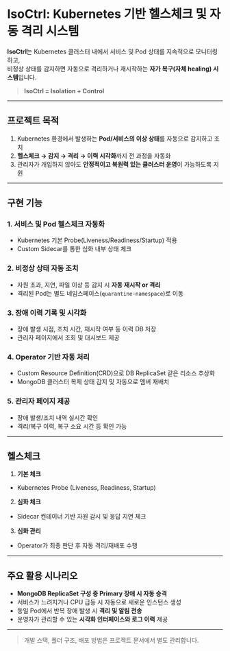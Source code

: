 # IsoCtrl: Kubernetes 기반 헬스체크 및 자동 격리 시스템

**IsoCtrl**는 Kubernetes 클러스터 내에서 서비스 및 Pod 상태를 지속적으로 모니터링하고,  
비정상 상태를 감지하면 자동으로 격리하거나 재시작하는 **자가 복구(자체 healing) 시스템**입니다.

> **IsoCtrl = Isolation + Control**

---

## 프로젝트 목적

1. Kubernetes 환경에서 발생하는 **Pod/서비스의 이상 상태**를 자동으로 감지하고 조치
2. **헬스체크 → 감지 → 격리 → 이력 시각화**까지 전 과정을 자동화
3. 관리자가 개입하지 않아도 **안정적이고 복원력 있는 클러스터 운영**이 가능하도록 지원

---

## 구현 기능

### 1. **서비스 및 Pod 헬스체크 자동화**
- Kubernetes 기본 Probe(Liveness/Readiness/Startup) 적용
- Custom Sidecar를 통한 심화 내부 상태 체크

### 2. **비정상 상태 자동 조치**
- 자원 초과, 지연, 파일 이상 등 감지 시 **자동 재시작 or 격리**
- 격리된 Pod는 별도 네임스페이스(`quarantine-namespace`)로 이동

### 3. **장애 이력 기록 및 시각화**
- 장애 발생 시점, 조치 시간, 재시작 여부 등 이력 DB 저장
- 관리자 페이지에서 조회 및 대시보드 제공

### 4. **Operator 기반 자동 처리**
- Custom Resource Definition(CRD)으로 DB ReplicaSet 같은 리소스 추상화
- MongoDB 클러스터 복제 상태 감지 및 자동으로 멤버 재배치

### 5. **관리자 페이지 제공**
- 장애 발생/조치 내역 실시간 확인
- 격리/복구 이력, 복구 소요 시간 등 확인 가능

---

## 헬스체크

1. **기본 체크**  
- Kubernetes Probe (Liveness, Readiness, Startup)

2. **심화 체크**  
- Sidecar 컨테이너 기반 자원 감시 및 응답 지연 체크

3. **심화 관리**  
- Operator가 최종 판단 후 자동 격리/재배포 수행

---

## 주요 활용 시나리오

- **MongoDB ReplicaSet 구성 중 Primary 장애 시 자동 승격**
- 서비스가 느려지거나 CPU 급등 시 자동으로 새로운 인스턴스 생성
- 동일 Pod에서 반복 장애 발생 시 **격리 및 알림 전송**
- 운영자가 관리할 수 있는 **시각화 인터페이스와 로그 이력** 제공

---

> 개발 스택, 폴더 구조, 배포 방법은 프로젝트 문서에서 별도 관리합니다.
